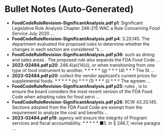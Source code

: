 # Bullet Notes (Auto-Generated)

- **FoodCodeRuleRevision-SignificantAnalysis.pdf p1**: Significant Legislative Rule Analysis Chapter 246-215 WAC a Rule Concerning Food Service July 2020 …
- **FoodCodeRuleRevision-SignificantAnalysis.pdf p4**: 3.20.145. The department evaluated the proposed rules to determine whether the changes in each section are considered “s …
- **FoodCodeRuleRevision-SignificantAnalysis.pdf p36**: such as dining and sales areas . The proposed rule also expands the FDA Food Code …
- **2023-02484.pdf p20**: 246.4(a)(14)(i), or when transitioning from one type of food instrument to another. * * * * * (g) * * * (4) * * * The St …
- **2023-02484.pdf p20**: collect the vendor applicant’s current prices for supplemental foods. * * * * * (h) * * * (1) * * * (i) * * * The agreem …
- **FoodCodeRuleRevision-SignificantAnalysis.pdf p25**: rules , is to ensure the board considers the most recent version of the FDA Food Code when adopting rules for food servi …
- **FoodCodeRuleRevision-SignificantAnalysis.pdf p26**: RCW 43.20.145. Sections adopted from the FDA Food Code are exempt from the requirement to analyze the cost and benefits …
- **2023-02484.pdf p19**: agency will ensure the integrity of Program services and fiscal accountability. * * * * * ■5. In § 246.7, revise paragra …
